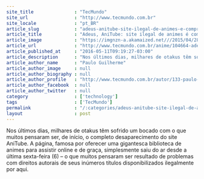```yaml
---
site_title               : "TecMundo"
site_url                 : "http://www.tecmundo.com.br"
site_locale              : "pt_BR"
article_slug             : "adeus-anitube-site-ilegal-de-animes-e-comprado-e-servico-sai-do-brasil"
article_title            : "Adeus, AniTube: site ilegal de animes é comprado e serviço sai do Brasil"
article_image            : "https://imgnzn-a.akamaized.net///2015/04/28/28091740674077-t1200x480.jpg"
article_url              : "http://www.tecmundo.com.br/anime/104664-adeus-anitube-site-ilegal-animes-comprado-servico-sai-brasil.htm"
article_published_at     : "2016-05-11T09:19:27-03:00"
article_description      : "Nos últimos dias, milhares de otakus têm sofrido um bocado com o que muitos pensaram ser, de início, o completo desaparecimento do site AniTube. A página, famosa por oferecer uma gigantesca biblioteca de animes para assistir online e de graça, simplesmente saiu do ar desde a última sexta-feira (6) – o que muitos pensaram ser resultado de problemas com direitos autorais de seus inúmeros títulos disponibilizados ilegalmente por aqui."
article_author_name      : "Paulo Guilherme"
article_author_image     : null
article_author_biography : null
article_author_profile   : "http://www.tecmundo.com.br/autor/133-paulo-guilherme/"
article_author_facebook  : null
article_author_twitter   : null
category                 : ['technology']
tags                     : ['TecMundo']
permalink                : "/:categories/adeus-anitube-site-ilegal-de-animes-e-comprado-e-servico-sai-do-brasil/"
layout                   : post
---
```


Nos últimos dias, milhares de otakus têm sofrido um bocado com o que muitos pensaram ser, de início, o completo desaparecimento do site AniTube. A página, famosa por oferecer uma gigantesca biblioteca de animes para assistir online e de graça, simplesmente saiu do ar desde a última sexta-feira (6) – o que muitos pensaram ser resultado de problemas com direitos autorais de seus inúmeros títulos disponibilizados ilegalmente por aqui.
